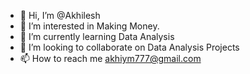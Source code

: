 - 👋 Hi, I’m @Akhilesh
- 👀 I’m interested in Making Money.
- 🌱 I’m currently learning Data Analysis
- 💞️ I’m looking to collaborate on Data Analysis Projects
- 📫 How to reach me akhiym777@gmail.com

<!---
7204703366/7204703366 is a ✨ special ✨ repository because its `README.md` (this file) appears on your GitHub profile.
You can click the Preview link to take a look at your changes.
--->
